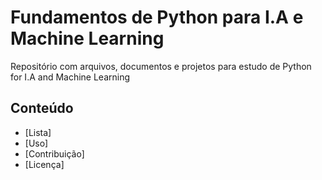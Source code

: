 # Fundamentos de Python para I.A e Machine Learning

Repositório com arquivos, documentos e projetos para estudo de Python for I.A and Machine Learning

## Conteúdo

- [Lista]
- [Uso]
- [Contribuição]
- [Licença]